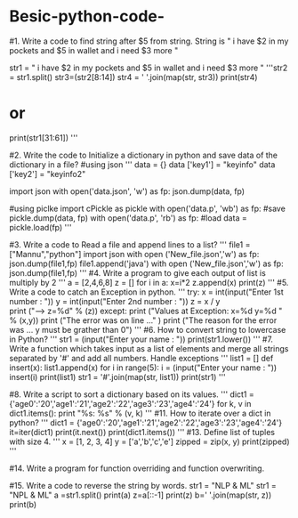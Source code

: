 # Besic-python-code-
#1. Write a code to find string after $5 from string. String is " i have $2 in my pockets and $5 in wallet and i need $3 more "

str1 = " i have $2 in my pockets and $5 in wallet and i need $3 more "
'''str2 = str1.split()
str3=(str2[8:14])
str4 = ' '.join(map(str, str3))
print(str4)
#	or
print(str1[31:61])
'''

#2. Write the code to Initialize a dictionary in python and save data of the dictionary in a file?
#using json
'''
data = {}
data ['key1'] = "keyinfo"
data ['key2'] = "keyinfo2"

import json
with open('data.json', 'w') as fp:
    json.dump(data, fp)

#using piclke
import cPickle as pickle
with open('data.p', 'wb') as fp: #save
    pickle.dump(data, fp)
with open('data.p', 'rb') as fp: #load
    data = pickle.load(fp)
'''

#3. Write a code to Read a file and append lines to a list?
'''
file1 = ["Mannu","python"]
import json
with open ('New_file.json','w') as fp:
	json.dump(file1,fp)
file1.append('java')
with open ('New_file.json','w') as fp:
	json.dump(file1,fp)
'''
#4. Write a program to give each output of list is multiply by 2
'''
a = [2,4,6,8]
z = []
for i in a:
	x=i*2
	z.append(x)
print(z)
'''
#5. Write a code to catch an Exception in python.
'''
try: 
    x = int(input("Enter 1st number : "))
    y = int(input("Enter 2nd number : ")) 
    z = x / y  
    print ("--> z=%d" % (z))
except: 
    print ("Values at Exception: x=%d y=%d " % (x,y)) 
    print ("The error was on line ..." )
    print ("The reason for the error was ... y must be grather than 0")
'''
#6. How to convert string to lowercase in Python?
'''
str1 = (input("Enter your name : "))
print(str1.lower())
'''
#7. Write a function which takes input as a list of elements and merge all strings separated by '#' and add all numbers. Handle exceptions
'''
list1 = []
def insert(x):
	list1.append(x)
for i in range(5):
	i = (input("Enter your name : "))
	insert(i) 
	print(list1)
	str1 = '#'.join(map(str, list1))
	print(str1)
'''

#8. Write a script to sort a dictionary based on its values.
'''
dict1 = {'age0':'20','age1':'21','age2':'22','age3':'23','age4':'24'}
for k, v in dict1.items():
	print "%s: %s" % (v, k)
'''
#11. How to iterate over a dict in python?
'''
dict1 = {'age0':'20','age1':'21','age2':'22','age3':'23','age4':'24'}
it=iter(dict1)
print(it.next())
print(dict1.items())
'''
#13. Define list of tuples with size 4.
'''
x = [1, 2, 3, 4]
y = ['a','b','c','e']
zipped = zip(x, y)
print(zipped)
'''

#14. Write a program for function overriding and function overwriting.

#15. Write a code to reverse the string by words. str1 = "NLP & ML"
str1 = "NPL & ML"
a =str1.split()
print(a)
z=a[::-1]
print(z)
b=' '.join(map(str, z))
print(b)
